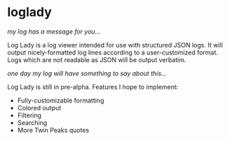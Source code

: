 # loglady
_my log has a message for you..._

Log Lady is a log viewer intended for use with structured JSON logs. It will 
output nicely-formatted log lines according to a user-customized format. Logs
which are not readable as JSON will be output verbatim.

_one day my log will have something to say about this..._

Log Lady is still in pre-alpha. Features I hope to implement:
* Fully-customizable formatting
* Colored output
* Filtering
* Searching
* More Twin Peaks quotes

